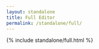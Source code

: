 ```yaml
---
layout: standalone
title: Full Editor
permalink: /standalone/full/
---
```


{% include standalone/full.html %}
